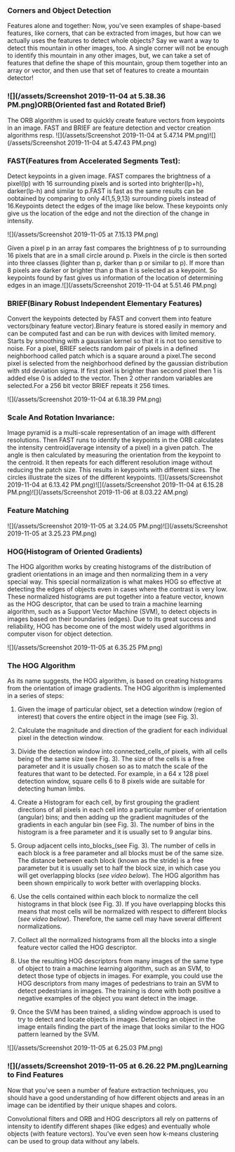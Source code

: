 ### Corners and Object Detection

Features alone and together: Now, you've seen examples of shape-based features, like corners, that can be extracted from images, but how can we actually uses the features to detect whole objects? Say we want a way to detect this mountain in other images, too. A single corner will not be enough to identify this mountain in any other images, but, we can take a set of features that define the shape of this mountain, group them together into an array or vector, and then use that set of features to create a mountain detector!

### ![](/assets/Screenshot 2019-11-04 at 5.38.36 PM.png)**ORB\(Oriented fast and Rotated Brief\)**

The ORB algorithm is used to quickly create feature vectors from keypoints in an image. FAST and BRIEF are feature detection and vector creation algorithms resp. ![](/assets/Screenshot 2019-11-04 at 5.47.14 PM.png)![](/assets/Screenshot 2019-11-04 at 5.47.43 PM.png)

### FAST\(**Features from Accelerated Segments Test\):**

Detect keypoints in a given image. FAST compares the brightness of a pixel\(Ip\) with 16 surrounding pixels and is sorted into brighter\(Ip+h\), darker\(Ip-h\) and similar to p.FAST is fast as the same  results can be oobtained by comparing to only 4\(1,5,9,13\) surrounding pixels instead of 16.Keypoints detect the  edges of the image like below. These keypoints only give us the location of the edge and not the direction of the change in intensity.

![](/assets/Screenshot 2019-11-05 at 7.15.13 PM.png)

Given a pixel p in an array fast compares the brightness of p to surrounding 16 pixels that are in a small circle around p. Pixels in the circle is then sorted into three classes \(lighter than p, darker than p or similar to p\). If more than 8 pixels are darker or brighter than p than it is selected as a keypoint. So keypoints found by fast gives us information of the location of determining edges in an image.![](/assets/Screenshot 2019-11-04 at 5.51.46 PM.png)

### 

### BRIEF\(Binary Robust Independent Elementary Features\)

Convert the keypoints detected by FAST and convert them into feature vectors\(binary feature vector\).Binary feature is stored easily in memory and  can be computed fast and can be run with devices with limited memory. Starts by smoothing with a gaussian kernel so that it is not too sensitive to noise. For a pixel, BRIEF selects random pair of pixels in a defined neighborhood called patch which is a square around a pixel.The second pixel is selected from the neighborhood defined by the gaussian distribution with  std deviation sigma. If first pixel is brighter than second pixel then 1 is added else 0 is added  to the vector. Then  2  other random variables are selected.For a 256 bit vector BRIEF repeats it 256 times.

![](/assets/Screenshot 2019-11-04 at 6.18.39 PM.png)

### Scale And Rotation Invariance: 

Image pyramid is a multi-scale representation of an image with different resolutions. Then FAST runs to identify the keypoints in the ORB calculates the intensity centroid\(average intensity of a pixel\) in a given patch.  The angle is then calculated by measuring the orientation from the keypoint to  the centroid. It  then repeats for  each different  resolution image without reducing the patch size. This results in keypoints with different sizes. The circles illustrate the sizes of the different keypoints. ![](/assets/Screenshot 2019-11-04 at 6.13.42 PM.png)![](/assets/Screenshot 2019-11-04 at 6.15.28 PM.png)![](/assets/Screenshot 2019-11-06 at 8.03.22 AM.png)

### 

### Feature Matching

![](/assets/Screenshot 2019-11-05 at 3.24.05 PM.png)![](/assets/Screenshot 2019-11-05 at 3.25.23 PM.png)

### HOG\(Histogram of Oriented Gradients\)

The HOG algorithm works by creating histograms of the distribution of gradient orientations in an image and then normalizing them in a very special way. This special normalization is what makes HOG so effective at detecting the edges of objects even in cases where the contrast is very low. These normalized histograms are put together into a feature vector, known as the HOG descriptor, that can be used to train a machine learning algorithm, such as a Support Vector Machine \(SVM\), to detect objects in images based on their boundaries \(edges\). Due to its great success and reliability, HOG has become one of the most widely used algorithms in computer vison for object detection.

![](/assets/Screenshot 2019-11-05 at 6.35.25 PM.png)

### The HOG Algorithm

As its name suggests, the HOG algorithm, is based on creating histograms from the orientation of image gradients. The HOG algorithm is implemented in a series of steps:

1. Given the image of particular object, set a detection window \(region of interest\) that covers the entire object in the image \(see Fig. 3\).

2. Calculate the magnitude and direction of the gradient for each individual pixel in the detection window.

3. Divide the detection window into connected\_cells\_of pixels, with all cells being of the same size \(see Fig. 3\). The size of the cells is a free parameter and it is usually chosen so as to match the scale of the features that want to be detected. For example, in a 64 x 128 pixel detection window, square cells 6 to 8 pixels wide are suitable for detecting human limbs.

4. Create a Histogram for each cell, by first grouping the gradient directions of all pixels in each cell into a particular number of orientation \(angular\) bins; and then adding up the gradient magnitudes of the gradients in each angular bin \(see Fig. 3\). The number of bins in the histogram is a free parameter and it is usually set to 9 angular bins.

5. Group adjacent cells into_blocks_\(see Fig. 3\). The number of cells in each block is a free parameter and all blocks must be of the same size. The distance between each block \(known as the stride\) is a free parameter but it is usually set to half the block size, in which case you will get overlapping blocks \(_see video below_\). The HOG algorithm has been shown empirically to work better with overlapping blocks.

6. Use the cells contained within each block to normalize the cell histograms in that block \(see Fig. 3\). If you have overlapping blocks this means that most cells will be normalized with respect to different blocks \(_see video below_\). Therefore, the same cell may have several different normalizations.

7. Collect all the normalized histograms from all the blocks into a single feature vector called the HOG descriptor.

8. Use the resulting HOG descriptors from many images of the same type of object to train a machine learning algorithm, such as an SVM, to detect those type of objects in images. For example, you could use the HOG descriptors from many images of pedestrians to train an SVM to detect pedestrians in images. The training is done with both positive a negative examples of the object you want detect in the image.

9. Once the SVM has been trained, a sliding window approach is used to try to detect and locate objects in images. Detecting an object in the image entails finding the part of the image that looks similar to the HOG pattern learned by the SVM.

![](/assets/Screenshot 2019-11-05 at 6.25.03 PM.png)

### ![](/assets/Screenshot 2019-11-05 at 6.26.22 PM.png)Learning to Find Features

Now that you've seen a number of feature extraction techniques, you should have a good understanding of how different objects and areas in an image can be identified by their unique shapes and colors.

Convolutional filters and ORB and HOG descriptors all rely on patterns of intensity to identify different shapes \(like edges\) and eventually whole objects \(with feature vectors\). You've even seen how k-means clustering can be used to group data without any labels.

